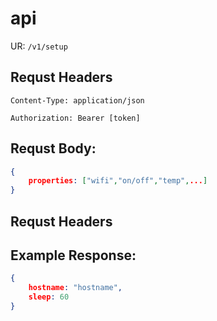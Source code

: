 # api

UR: `/v1/setup`

## Requst Headers
`Content-Type: application/json`

`Authorization: Bearer [token]`

## Requst Body:
```json
{
	properties: ["wifi","on/off","temp",...]
}
```

## Requst Headers


## Example Response:
```json
{
	hostname: "hostname",
	sleep: 60
}
```